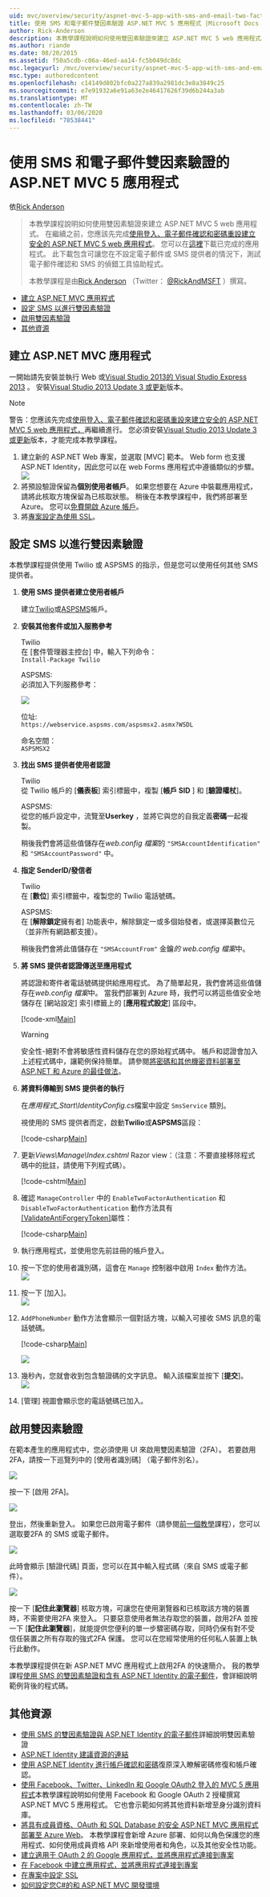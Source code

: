```yaml
---
uid: mvc/overview/security/aspnet-mvc-5-app-with-sms-and-email-two-factor-authentication
title: 使用 SMS 和電子郵件雙因素驗證 ASP.NET MVC 5 應用程式 |Microsoft Docs
author: Rick-Anderson
description: 本教學課程說明如何使用雙因素驗證來建立 ASP.NET MVC 5 web 應用程式。 您應該完成使用來建立安全的 ASP.NET MVC 5 web 應用程式 。
ms.author: riande
ms.date: 08/20/2015
ms.assetid: f50a5cdb-c06a-46ed-aa14-fc5b049dc8dc
msc.legacyurl: /mvc/overview/security/aspnet-mvc-5-app-with-sms-and-email-two-factor-authentication
msc.type: authoredcontent
ms.openlocfilehash: c14149d802bfc0a227a839a2981dc3e8a3849c25
ms.sourcegitcommit: e7e91932a6e91a63e2e46417626f39d6b244a3ab
ms.translationtype: MT
ms.contentlocale: zh-TW
ms.lasthandoff: 03/06/2020
ms.locfileid: "78538441"
---
```

# <a name="aspnet-mvc-5-app-with-sms-and-email-two-factor-authentication"></a>使用 SMS 和電子郵件雙因素驗證的 ASP.NET MVC 5 應用程式

依[Rick Anderson](https://twitter.com/RickAndMSFT)

> 本教學課程說明如何使用雙因素驗證來建立 ASP.NET MVC 5 web 應用程式。 在繼續之前，您應該先完成[使用登入、電子郵件確認和密碼重設建立安全的 ASP.NET MVC 5 web 應用程式](create-an-aspnet-mvc-5-web-app-with-email-confirmation-and-password-reset.md)。 您可以在[這裡](https://code.msdn.microsoft.com/MVC-5-with-2FA-email-8f26d952)下載已完成的應用程式。 此下載包含可讓您在不設定電子郵件或 SMS 提供者的情況下，測試電子郵件確認和 SMS 的偵錯工具協助程式。
> 
> 本教學課程是由[Rick Anderson](https://blogs.msdn.com/rickAndy) （Twitter： [@RickAndMSFT](https://twitter.com/RickAndMSFT) ）撰寫。

- [建立 ASP.NET MVC 應用程式](#createMvc)
- [設定 SMS 以進行雙因素驗證](#SMS)
- [啟用雙因素驗證](#enable2)
- [其他資源](#addRes)

<a id="createMvc"></a>
## <a name="create-an-aspnet-mvc-app"></a>建立 ASP.NET MVC 應用程式

一開始請先安裝並執行 Web 或[Visual Studio 2013](https://go.microsoft.com/fwlink/?LinkId=306566)[的 Visual Studio Express 2013](https://go.microsoft.com/fwlink/?LinkId=299058) 。 安裝[Visual Studio 2013 Update 3 或更新](https://go.microsoft.com/fwlink/?LinkId=390465)版本。

> [!NOTE]
> 警告：您應該先完成[使用登入、電子郵件確認和密碼重設來建立安全的 ASP.NET MVC 5 web 應用程式，](create-an-aspnet-mvc-5-web-app-with-email-confirmation-and-password-reset.md)再繼續進行。 您必須安裝[Visual Studio 2013 Update 3 或更新](https://go.microsoft.com/fwlink/?LinkId=390465)版本，才能完成本教學課程。

1. 建立新的 ASP.NET Web 專案，並選取 [MVC] 範本。 Web form 也支援 ASP.NET Identity，因此您可以在 web Forms 應用程式中遵循類似的步驟。  
    ![](aspnet-mvc-5-app-with-sms-and-email-two-factor-authentication/_static/image1.png)
2. 將預設驗證保留為**個別使用者帳戶**。 如果您想要在 Azure 中裝載應用程式，請將此核取方塊保留為已核取狀態。 稍後在本教學課程中，我們將部署至 Azure。 您可以[免費開啟 Azure 帳戶](https://azure.microsoft.com/pricing/free-trial/?WT.mc_id=A261C142F)。
3. 將[專案設定為使用 SSL](create-an-aspnet-mvc-5-app-with-facebook-and-google-oauth2-and-openid-sign-on.md)。

<a id="SMS"></a>
## <a name="set-up-sms-for-two-factor-authentication"></a>設定 SMS 以進行雙因素驗證

本教學課程提供使用 Twilio 或 ASPSMS 的指示，但是您可以使用任何其他 SMS 提供者。

1. **使用 SMS 提供者建立使用者帳戶**  
  
   建立[Twilio](https://www.twilio.com/try-twilio)或[ASPSMS](https://www.aspsms.com/asp.net/identity/testcredits/)帳戶。
2. **安裝其他套件或加入服務參考**  
  
   Twilio  
   在 [套件管理器主控台] 中，輸入下列命令：  
    `Install-Package Twilio`  
  
   ASPSMS:  
   必須加入下列服務參考：  
  
    ![](aspnet-mvc-5-app-with-sms-and-email-two-factor-authentication/_static/image2.png)  
  
   位址:  
    `https://webservice.aspsms.com/aspsmsx2.asmx?WSDL`  
  
   命名空間：  
    `ASPSMSX2`
3. **找出 SMS 提供者使用者認證**  
  
   Twilio  
   從 Twilio 帳戶的 [**儀表板**] 索引標籤中，複製 [**帳戶 SID** ] 和 [**驗證權杖**]。  
  
   ASPSMS:  
   從您的帳戶設定中，流覽至**Userkey** ，並將它與您的自我定義**密碼**一起複製。  
  
   稍後我們會將這些值儲存在*web.config 檔案*的 `"SMSAccountIdentification"` 和 `"SMSAccountPassword"` 中。
4. **指定 SenderID/發信者**  
  
   Twilio  
   在 [**數位**] 索引標籤中，複製您的 Twilio 電話號碼。  
  
   ASPSMS:  
   在 [**解除鎖定**擁有者] 功能表中，解除鎖定一或多個始發者，或選擇英數位元（並非所有網路都支援）。  
  
   稍後我們會將此值儲存在 `"SMSAccountFrom"` 金鑰*的 web.config 檔案*中。
5. **將 SMS 提供者認證傳送至應用程式**  
  
   將認證和寄件者電話號碼提供給應用程式。 為了簡單起見，我們會將這些值儲存在*web.config 檔案*中。 當我們部署到 Azure 時，我們可以將這些值安全地儲存在 [網站設定] 索引標籤上的 [**應用程式設定**] 區段中。 

    [!code-xml[Main](aspnet-mvc-5-app-with-sms-and-email-two-factor-authentication/samples/sample1.xml?highlight=8-10)]

    > [!WARNING]
    > 安全性-絕對不會將敏感性資料儲存在您的原始程式碼中。 帳戶和認證會加入上述程式碼中，讓範例保持簡單。 請參閱[將密碼和其他機密資料部署至 ASP.NET 和 Azure 的最佳做法](../../../identity/overview/features-api/best-practices-for-deploying-passwords-and-other-sensitive-data-to-aspnet-and-azure.md)。
6. **將資料傳輸到 SMS 提供者的執行**  
  
   在*應用程式\_Start\IdentityConfig.cs*檔案中設定 `SmsService` 類別。  
  
   視使用的 SMS 提供者而定，啟動**Twilio**或**ASPSMS**區段： 

    [!code-csharp[Main](aspnet-mvc-5-app-with-sms-and-email-two-factor-authentication/samples/sample2.cs)]
7. 更新*Views\Manage\Index.cshtml* Razor view：（注意：不要直接移除程式碼中的批註，請使用下列程式碼）。  

    [!code-cshtml[Main](aspnet-mvc-5-app-with-sms-and-email-two-factor-authentication/samples/sample3.cshtml?highlight=29-66)]
8. 確認 `ManageController` 中的 `EnableTwoFactorAuthentication` 和 `DisableTwoFactorAuthentication` 動作方法具有[[ValidateAntiForgeryToken]](https://msdn.microsoft.com/library/system.web.mvc.validateantiforgerytokenattribute(v=vs.118).aspx)屬性：  

    [!code-csharp[Main](aspnet-mvc-5-app-with-sms-and-email-two-factor-authentication/samples/sample4.cs?highlight=3,16)]
9. 執行應用程式，並使用您先前註冊的帳戶登入。
10. 按一下您的使用者識別碼，這會在 `Manage` 控制器中啟用 `Index` 動作方法。  
    ![](aspnet-mvc-5-app-with-sms-and-email-two-factor-authentication/_static/image3.png)
11. 按一下 [加入]。  
    ![](aspnet-mvc-5-app-with-sms-and-email-two-factor-authentication/_static/image4.png)
12. `AddPhoneNumber` 動作方法會顯示一個對話方塊，以輸入可接收 SMS 訊息的電話號碼。

    [!code-csharp[Main](aspnet-mvc-5-app-with-sms-and-email-two-factor-authentication/samples/sample5.cs)]

    ![](aspnet-mvc-5-app-with-sms-and-email-two-factor-authentication/_static/image5.png)
13. 幾秒內，您就會收到包含驗證碼的文字訊息。 輸入該檔案並按下 [**提交**]。  
    ![](aspnet-mvc-5-app-with-sms-and-email-two-factor-authentication/_static/image6.png)
14. [管理] 視圖會顯示您的電話號碼已加入。

<a id="enable2"></a>
## <a name="enable-two-factor-authentication"></a>啟用雙因素驗證

在範本產生的應用程式中，您必須使用 UI 來啟用雙因素驗證（2FA）。 若要啟用2FA，請按一下巡覽列中的 [使用者識別碼] （電子郵件別名）。

![](aspnet-mvc-5-app-with-sms-and-email-two-factor-authentication/_static/image7.png)

按一下 [啟用 2FA]。

![](aspnet-mvc-5-app-with-sms-and-email-two-factor-authentication/_static/image8.png)

登出，然後重新登入。 如果您已啟用電子郵件（請參閱[前一個教學](../../../identity/overview/features-api/account-confirmation-and-password-recovery-with-aspnet-identity.md)課程），您可以選取要2FA 的 SMS 或電子郵件。

![](aspnet-mvc-5-app-with-sms-and-email-two-factor-authentication/_static/image9.png)

此時會顯示 [驗證代碼] 頁面，您可以在其中輸入程式碼（來自 SMS 或電子郵件）。

![](aspnet-mvc-5-app-with-sms-and-email-two-factor-authentication/_static/image10.png)

按一下 [**記住此瀏覽器**] 核取方塊，可讓您在使用瀏覽器和已核取該方塊的裝置時，不需要使用2FA 來登入。 只要惡意使用者無法存取您的裝置，啟用2FA 並按一下 [**記住此瀏覽器**]，就能提供您便利的單一步驟密碼存取，同時仍保有對不受信任裝置之所有存取的強式2FA 保護。 您可以在您經常使用的任何私人裝置上執行此動作。

本教學課程提供在新 ASP.NET MVC 應用程式上啟用2FA 的快速簡介。 我的教學課程[使用 SMS 的雙因素驗證和含有 ASP.NET Identity 的電子郵件](../../../identity/overview/features-api/two-factor-authentication-using-sms-and-email-with-aspnet-identity.md)，會詳細說明範例背後的程式碼。

<a id="addRes"></a>
## <a name="additional-resources"></a>其他資源

- [使用 SMS 的雙因素驗證與 ASP.NET Identity 的電子郵件](../../../identity/overview/features-api/two-factor-authentication-using-sms-and-email-with-aspnet-identity.md)詳細說明雙因素驗證
- [ASP.NET Identity 建議資源的連結](../../../identity/overview/getting-started/aspnet-identity-recommended-resources.md)
- [使用 ASP.NET Identity 進行帳戶確認和密碼](../../../identity/overview/features-api/account-confirmation-and-password-recovery-with-aspnet-identity.md)復原深入瞭解密碼修復和帳戶確認。
- [使用 Facebook、Twitter、LinkedIn 和 Google OAuth2 登入的 MVC 5 應用程式](create-an-aspnet-mvc-5-app-with-facebook-and-google-oauth2-and-openid-sign-on.md)本教學課程說明如何使用 Facebook 和 Google OAuth 2 授權撰寫 ASP.NET MVC 5 應用程式。 它也會示範如何將其他資料新增至身分識別資料庫。
- [將具有成員資格、OAuth 和 SQL Database 的安全 ASP.NET MVC 應用程式部署至 Azure Web](https://docs.microsoft.com/aspnet/core/security/authorization/secure-data)。 本教學課程會新增 Azure 部署、如何以角色保護您的應用程式、如何使用成員資格 API 來新增使用者和角色，以及其他安全性功能。
- [建立適用于 OAuth 2 的 Google 應用程式，並將應用程式連接到專案](create-an-aspnet-mvc-5-app-with-facebook-and-google-oauth2-and-openid-sign-on.md#goog)
- [在 Facebook 中建立應用程式，並將應用程式連接到專案](create-an-aspnet-mvc-5-app-with-facebook-and-google-oauth2-and-openid-sign-on.md#fb)
- [在專案中設定 SSL](create-an-aspnet-mvc-5-app-with-facebook-and-google-oauth2-and-openid-sign-on.md#ssl)
- [如何設定您C#的和 ASP.NET MVC 開發環境](https://www.twilio.com/docs/usage/tutorials/how-to-set-up-your-csharp-and-asp-net-mvc-development-environment)
